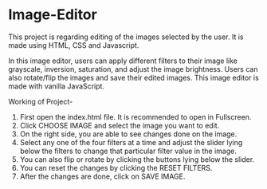 # Image-Editor
This project is regarding editing of the images selected by the user. It is made using HTML, CSS and Javascript.

In this image editor, users can apply different filters to their image like grayscale, inversion, saturation, and adjust the image brightness. Users can also rotate/flip the images and save their edited images. This image editor is made with vanilla JavaScript.


Working of Project-
1) First open the index.html file. It is recommended to open in Fullscreen.
2) Click CHOOSE IMAGE and select the image you want to edit.
3) On the right side, you are able to see changes done on the image.
4) Select any one of the four filters at a time and adjust the slider lying below the filters to change that particular filter value in the image.
5) You can also flip or rotate by clicking the buttons lying below the slider.
6) You can reset the changes by clicking the RESET FILTERS.
7) After the changes are done, click on SAVE IMAGE.
